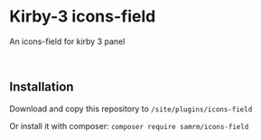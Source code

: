 # Kirby-3 icons-field

An icons-field for kirby 3 panel

<br/>

## Installation

Download and copy this repository to `/site/plugins/icons-field`

Or install it with composer: `composer require samrm/icons-field`

